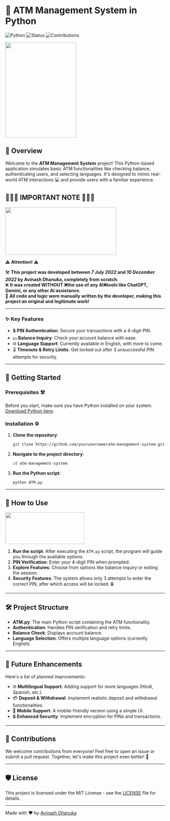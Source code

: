 # 🏦 ATM Management System in Python

![Python](https://img.shields.io/badge/Python-3.9-blue) ![Status](https://img.shields.io/badge/Status-Completed-brightgreen) ![Contributions](https://img.shields.io/badge/Contributions-Welcome-yellowgreen)

<!-- Here's a dynamic image related to the ATM action -->
<img src="https://i.giphy.com/media/v1.Y2lkPTc5MGI3NjExZDFmeGVoNDBpMzZzd2t5MW1jcjcxbDltOW9uYnVjNXJrZ2dra3NqYyZlcD12MV9pbnRlcm5hbF9naWZfYnlfaWQmY3Q9Zw/AD6b36IJuiA231oYgh/giphy.gif" width="225" height="300" />

## 🌟 Overview

Welcome to the **ATM Management System** project! This Python-based application simulates basic ATM functionalities like checking balance, authenticating users, and selecting languages. It's designed to mimic real-world ATM interactions 💻 and provide users with a familiar experience.

## 🚨🚨🚨 **IMPORTANT NOTE** 🚨🚨🚨 
<img src="https://media.giphy.com/media/v1.Y2lkPTc5MGI3NjExOHNwemV5d2JsdnhzdmZocHczczFuYzc0ZWNpZ2N6bGNsenVweGRuZSZlcD12MV9naWZzX3NlYXJjaCZjdD1n/BafZrA7tQuk4x997G0/giphy.gif" width="350" height="150" />


⚠️ **Attention!** ⚠️


🛠️ **This project was developed between _7 July 2022_ and _10 December 2022_ by Avinash Dhanuka, completely from scratch.**  
❌ **It was created WITHOUT ❌the use of any AI❌tools like ChatGPT, Gemini, or any other AI assistance.**  
💯 **All code and logic were manually written by the developer, making this project an original and legitimate work!**

---

### ✨ Key Features

- 🔒 **PIN Authentication**: Secure your transactions with a 4-digit PIN.
- 💵 **Balance Inquiry**: Check your account balance with ease.
- 🌐 **Language Support**: Currently available in English, with more to come.
- ⏳ **Timeouts & Retry Limits**: Get locked out after 3 unsuccessful PIN attempts for security.

---

## 🚀 Getting Started

### Prerequisites 🛠️

Before you start, make sure you have Python installed on your system. [Download Python here](https://www.python.org/downloads/).

### Installation ⚙️

1. **Clone the repository**:

    ```bash
    git clone https://github.com/yourusername/atm-management-system.git
    ```

2. **Navigate to the project directory**:

    ```bash
    cd atm-management-system
    ```

3. **Run the Python script**:

    ```bash
    python ATM.py
    ```

---

## 🎯 How to Use

<img src="https://media.giphy.com/media/Vv1YwQ5UEYJQ9JkFvT/giphy.gif?cid=790b7611adwkopde803qpt21n1fyqfpk6h64rvs7dhq4mvdm&ep=v1_stickers_search&rid=giphy.gif&ct=s" width="250" height="100" />

1. **Run the script**: After executing the `ATM.py` script, the program will guide you through the available options.
2. **PIN Verification**: Enter your 4-digit PIN when prompted.
3. **Explore Features**: Choose from options like balance inquiry or exiting the session.
4. **Security Features**: The system allows only 3 attempts to enter the correct PIN, after which access will be locked. 🔒

---

## 🛠️ Project Structure

- **ATM.py**: The main Python script containing the ATM functionality.
- **Authentication**: Handles PIN verification and retry limits.
- **Balance Check**: Displays account balance.
- **Language Selection**: Offers multiple language options (currently English).

---

## 📝 Future Enhancements

Here's a list of planned improvements:

- 🌐 **Multilingual Support**: Adding support for more languages (Hindi, Spanish, etc.).
- 💳 **Deposit & Withdrawal**: Implement realistic deposit and withdrawal functionalities.
- 📱 **Mobile Support**: A mobile-friendly version using a simple UI.
- 🔒 **Enhanced Security**: Implement encryption for PINs and transactions.

---

## 🤝 Contributions

We welcome contributions from everyone! Feel free to open an issue or submit a pull request. Together, let's make this project even better! 🚀

---

## 🛡️ License

This project is licensed under the MIT License - see the [LICENSE](LICENSE) file for details.

---

Made with ❤️ by [Avinash Dhanuka](https://github.com/Avinash-706)
